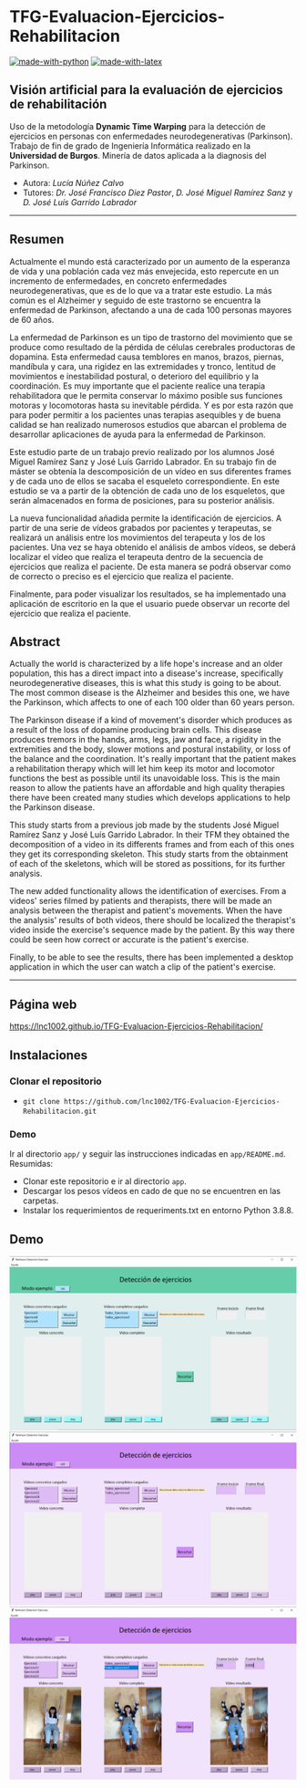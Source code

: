 # TFG-Evaluacion-Ejercicios-Rehabilitacion
[![made-with-python](https://img.shields.io/badge/Made%20with-Python-1f425f.svg)](https://www.python.org/)
[![made-with-latex](https://img.shields.io/badge/Made%20with-LaTeX-1f425f.svg)](https://www.latex-project.org/)

## Visión artificial para la evaluación de ejercicios de rehabilitación
Uso de la metodología **Dynamic Time Warping** para la detección de ejercicios en personas con enfermedades neurodegenerativas (Parkinson).
Trabajo de fin de grado de Ingeniería Informática realizado en la **Universidad de Burgos**. Minería de datos aplicada a la diagnosis del Parkinson.

* Autora: *Lucía Núñez Calvo*
* Tutores: *Dr. José Francisco Diez Pastor*, *D. José Miguel Ramírez  Sanz* y *D. José Luís Garrido Labrador*

---

## Resumen
Actualmente el mundo está caracterizado por un aumento de la esperanza de vida y una población cada vez más envejecida, esto repercute en un incremento de enfermedades, en concreto enfermedades neurodegenerativas, que es de lo que va a tratar este estudio. 
La más común es el Alzheimer y seguido de este trastorno se encuentra la enfermedad de Parkinson, afectando a una de cada 100 personas mayores de 60 años. 

La enfermedad de Parkinson es un tipo de trastorno del movimiento que se produce como resultado de la pérdida de células cerebrales productoras de dopamina. Esta enfermedad causa temblores en manos, brazos, piernas, mandíbula y cara, una rigidez en las extremidades y tronco, lentitud de movimientos e inestabilidad postural, o deterioro del equilibrio y la coordinación. 
Es muy importante que el paciente realice una terapia rehabilitadora que le permita conservar lo máximo posible sus funciones motoras y locomotoras hasta su inevitable pérdida.
Y es por esta razón que para poder permitir a los pacientes unas terapias asequibles y de buena calidad se han realizado numerosos estudios que abarcan el problema de desarrollar aplicaciones de ayuda para la enfermedad de Parkinson.

Este estudio parte de un trabajo previo realizado por los alumnos José Miguel Ramírez Sanz y José Luís Garrido Labrador. En su trabajo fin de máster se obtenía la descomposición de un vídeo en sus diferentes frames y de cada uno de ellos se sacaba el esqueleto correspondiente. En este estudio se va a partir de la obtención de cada uno de los esqueletos, que serán almacenados en forma de posiciones, para su posterior análisis.

La nueva funcionalidad añadida permite la identificación de ejercicios. A partir de una serie de vídeos grabados por pacientes y terapeutas, se realizará un análisis entre los movimientos del terapeuta y los de los pacientes. Una vez se haya obtenido el análisis de ambos vídeos, se deberá localizar el vídeo que realiza el terapeuta dentro de la secuencia de ejercicios que realiza el paciente. De esta manera se podrá observar como de correcto o preciso es el ejercicio que realiza el paciente. 

Finalmente, para poder visualizar los resultados, se ha implementado una aplicación de escritorio en la que el usuario puede observar un recorte del ejercicio que realiza el paciente. 

## Abstract
Actually the world is characterized by a life hope's increase and an older population, this has a direct impact into a disease's increase, specifically neurodegenerative diseases, this is what this study is going to be about.
The most common disease is the Alzheimer and besides this one, we have the Parkinson, which affects to one of each 100 older than 60 years person.

The Parkinson disease if a kind of movement's disorder which produces as a result of the loss of dopamine producing brain cells. This disease produces tremors in the hands, arms, legs, jaw and face, a rigidity in the extremities and the body, slower motions and postural instability, or loss of the balance and the coordination.
It's really important that the patient makes a rehabilitation therapy which will let him keep its motor and locomotor functions the best as possible until its unavoidable loss.
This is the main reason to allow the patients have an affordable and high quality therapies there have been created many studies which develops applications to help the Parkinson disease.

This study starts from a previous job made by the students José Miguel Ramírez Sanz y José Luís Garrido Labrador. In their TFM they obtained the decomposition of a video in its differents frames and from each of this ones they get its corresponding skeleton. This study starts from the obtainment of each of the skeletons, which will be stored as possitions, for its further analysis.

The new added functionality allows the identification of exercises. From a videos' series filmed by patients and therapists, there will be made an analysis between the therapist and patient's movements. When the have the analysis' results of both videos, there should be localized the therapist's video inside the exercise's sequence made by the patient. By this way there could be seen how correct or accurate is the patient's exercise.

Finally, to be able to see the results, there has been implemented a desktop application in which the user can watch a clip of the patient's exercise.

---

## Página web
https://lnc1002.github.io/TFG-Evaluacion-Ejercicios-Rehabilitacion/

## Instalaciones
### Clonar el repositorio
* `git clone https://github.com/lnc1002/TFG-Evaluacion-Ejercicios-Rehabilitacion.git`

### Demo
Ir al directorio `app/` y seguir las instrucciones indicadas en `app/README.md`. Resumidas:
* Clonar este repositorio e ir al directorio `app`.
* Descargar los pesos vídeos en cado de que no se encuentren en las carpetas.
* Instalar los requerimientos de requeriments.txt en entorno Python 3.8.8.

## Demo

![](doc/Latex/img/app1.PNG)
![](doc/Latex/img/app2.PNG)
![](doc/Latex/img/app4.PNG)
